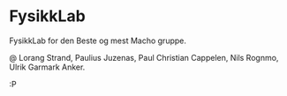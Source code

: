 # FysikkLab
FysikkLab for den Beste og mest Macho gruppe.

@ Lorang Strand, Paulius Juzenas, Paul Christian Cappelen, Nils Rognmo, Ulrik Garmark Anker.

:P